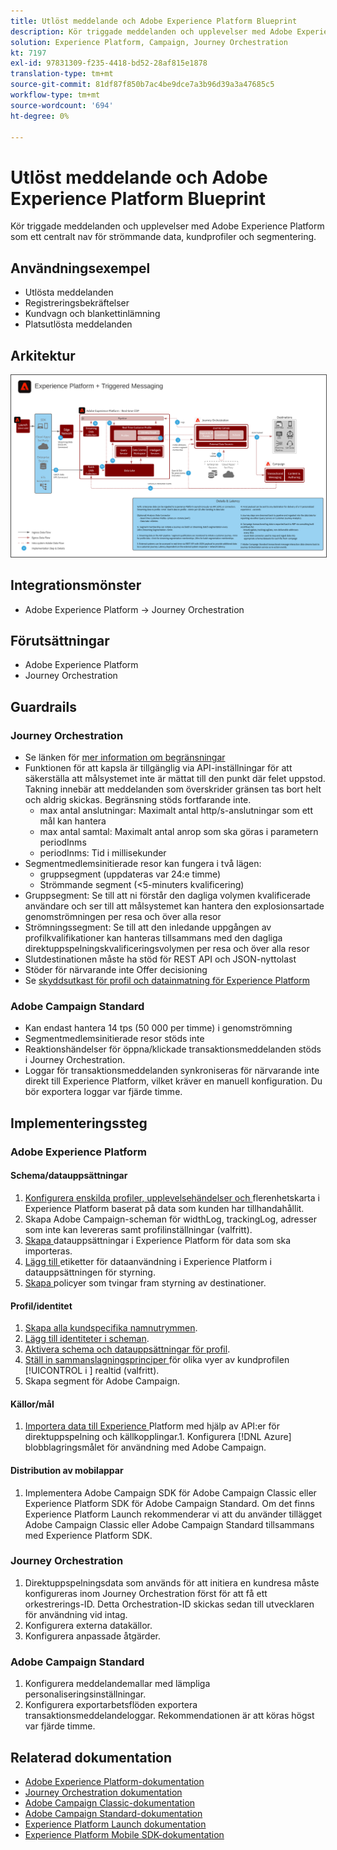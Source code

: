 ```yaml
---
title: Utlöst meddelande och Adobe Experience Platform Blueprint
description: Kör triggade meddelanden och upplevelser med Adobe Experience Platform som ett centralt nav för strömmande data, kundprofiler och segmentering.
solution: Experience Platform, Campaign, Journey Orchestration
kt: 7197
exl-id: 97831309-f235-4418-bd52-28af815e1878
translation-type: tm+mt
source-git-commit: 81df87f850b7ac4be9dce7a3b96d39a3a47685c5
workflow-type: tm+mt
source-wordcount: '694'
ht-degree: 0%

---
```


# Utlöst meddelande och Adobe Experience Platform Blueprint

Kör triggade meddelanden och upplevelser med Adobe Experience Platform som ett centralt nav för strömmande data, kundprofiler och segmentering.

## Användningsexempel

* Utlösta meddelanden
* Registreringsbekräftelser
* Kundvagn och blankettinlämning
* Platsutlösta meddelanden

## Arkitektur

<img src="assets/triggered.svg" alt="Referensarkitektur för Triggered Messaging och Adobe Experience Platform plan" style="border:1px solid #4a4a4a" />

## Integrationsmönster

* Adobe Experience Platform -> Journey Orchestration

## Förutsättningar

* Adobe Experience Platform
* Journey Orchestration

## Guardrails

### Journey Orchestration

* Se länken för [mer information om begränsningar](https://experienceleague.adobe.com/docs/journeys/using/starting-with-journeys/limitations.html?lang=en#starting-with-journeys)
* Funktionen för att kapsla är tillgänglig via API-inställningar för att säkerställa att målsystemet inte är mättat till den punkt där felet uppstod. Takning innebär att meddelanden som överskrider gränsen tas bort helt och aldrig skickas. Begränsning stöds fortfarande inte.
   * max antal anslutningar: Maximalt antal http/s-anslutningar som ett mål kan hantera
   * max antal samtal: Maximalt antal anrop som ska göras i parametern periodInms
   * periodInms: Tid i millisekunder
* Segmentmedlemsinitierade resor kan fungera i två lägen:
   * gruppsegment (uppdateras var 24:e timme)
   * Strömmande segment (&lt;5-minuters kvalificering)
* Gruppsegment: Se till att ni förstår den dagliga volymen kvalificerade användare och ser till att målsystemet kan hantera den explosionsartade genomströmningen per resa och över alla resor
* Strömningssegment: Se till att den inledande uppgången av profilkvalifikationer kan hanteras tillsammans med den dagliga direktuppspelningskvalificeringsvolymen per resa och över alla resor
* Slutdestinationen måste ha stöd för REST API och JSON-nyttolast
* Stöder för närvarande inte Offer decisioning
* Se [skyddsutkast för profil och datainmatning för Experience Platform](https://experienceleague.adobe.com/docs/experience-platform/profile/guardrails.html?lang=en)

### Adobe Campaign Standard

* Kan endast hantera 14 tps (50 000 per timme) i genomströmning
* Segmentmedlemsinitierade resor stöds inte
* Reaktionshändelser för öppna/klickade transaktionsmeddelanden stöds i Journey Orchestration.
* Loggar för transaktionsmeddelanden synkroniseras för närvarande inte direkt till Experience Platform, vilket kräver en manuell konfiguration. Du bör exportera loggar var fjärde timme.


## Implementeringssteg

### Adobe Experience Platform

#### Schema/datauppsättningar

1. [Konfigurera enskilda profiler, upplevelsehändelser och ](https://experienceleague.adobe.com/docs/platform-learn/tutorials/schemas/create-a-schema.html) flerenhetskarta i Experience Platform baserat på data som kunden har tillhandahållit.
1. Skapa Adobe Campaign-scheman för widthLog, trackingLog, adresser som inte kan levereras samt profilinställningar (valfritt).
1. [Skapa ](https://experienceleague.adobe.com/docs/platform-learn/tutorials/data-ingestion/create-datasets-and-ingest-data.html) datauppsättningar i Experience Platform för data som ska importeras.
1. [Lägg till ](https://experienceleague.adobe.com/docs/platform-learn/tutorials/data-governance/classify-data-using-governance-labels.html) etiketter för dataanvändning i Experience Platform i datauppsättningen för styrning.
1. [Skapa ](https://experienceleague.adobe.com/docs/platform-learn/tutorials/data-governance/create-data-usage-policies.html) policyer som tvingar fram styrning av destinationer.

#### Profil/identitet

1. [Skapa alla kundspecifika namnutrymmen](https://experienceleague.adobe.com/docs/platform-learn/tutorials/identities/label-ingest-and-verify-identity-data.html).
1. [Lägg till identiteter i scheman](https://experienceleague.adobe.com/docs/platform-learn/tutorials/identities/label-ingest-and-verify-identity-data.html).
1. [Aktivera schema och datauppsättningar för profil](https://experienceleague.adobe.com/docs/platform-learn/tutorials/profiles/bring-data-into-the-real-time-customer-profile.html).
1. [Ställ in sammanslagningsprinciper ](https://experienceleague.adobe.com/docs/platform-learn/tutorials/profiles/create-merge-policies.html) för olika vyer av kundprofilen [!UICONTROL  i ] realtid (valfritt).
1. Skapa segment för Adobe Campaign.

#### Källor/mål

1. [Importera data till Experience ](https://experienceleague.adobe.com/?recommended=ExperiencePlatform-D-1-2020.1.dataingestion) Platform med hjälp av API:er för direktuppspelning och källkopplingar.1. Konfigurera  [!DNL Azure] blobblagringsmålet för användning med Adobe Campaign.

#### Distribution av mobilappar

1. Implementera Adobe Campaign SDK för Adobe Campaign Classic eller Experience Platform SDK för Adobe Campaign Standard. Om det finns Experience Platform Launch rekommenderar vi att du använder tillägget Adobe Campaign Classic eller Adobe Campaign Standard tillsammans med Experience Platform SDK.


### Journey Orchestration

1. Direktuppspelningsdata som används för att initiera en kundresa måste konfigureras inom Journey Orchestration först för att få ett orkestrerings-ID. Detta Orchestration-ID skickas sedan till utvecklaren för användning vid intag.
1. Konfigurera externa datakällor.
1. Konfigurera anpassade åtgärder.

### Adobe Campaign Standard

1. Konfigurera meddelandemallar med lämpliga personaliseringsinställningar.
1. Konfigurera exportarbetsflöden exportera transaktionsmeddelandeloggar. Rekommendationen är att köras högst var fjärde timme.


## Relaterad dokumentation

* [Adobe Experience Platform-dokumentation](https://experienceleague.adobe.com/docs/experience-platform.html?lang=en)
* [Journey Orchestration dokumentation](https://experienceleague.adobe.com/docs/journey-orchestration.html?lang=en)
* [Adobe Campaign Classic-dokumentation](https://experienceleague.adobe.com/docs/campaign-classic.html?lang=en)
* [Adobe Campaign Standard-dokumentation](https://experienceleague.adobe.com/docs/campaign-standard.html?lang=en)
* [Experience Platform Launch dokumentation](https://experienceleague.adobe.com/docs/launch.html?lang=en)
* [Experience Platform Mobile SDK-dokumentation](https://experienceleague.adobe.com/docs/mobile.html?lang=en)
